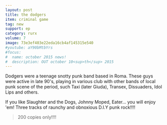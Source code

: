 ```yaml
---
layout: post
title: the dodgers
item: criminal game
tag: new
support: ep
category: rurx
volume: 7
image: 73e3ef403e22eda16cb4af145315e540
#youtube: aY90bMtbYrs
#focus:
#  name: october 2015 news!
#  description: OUT october 10<sup>th</sup> 2015
---
```


Dodgers were a teenage snotty punk band based in Roma. These guys were active in late 90's, playing in various club with other bands of local punk scene of the period, such Taxi (later Giuda), Transex, Dissuaders, Idol Lips and others.

If you like Slaughter and the Dogs, Johnny Moped, Eater... you will enjoy 'em!
Three tracks of raunchy and obnoxious D.I.Y punk rock!!!!

> 200 copies only!!!!
